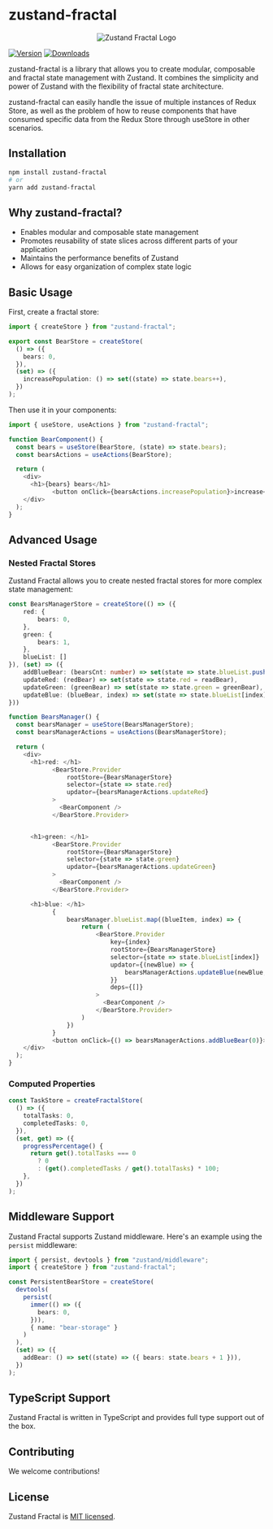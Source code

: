 # zustand-fractal

<p align="center">
  <img src="https://img.alicdn.com/imgextra/i2/O1CN011N4AN11QnfRWmTt2D_!!6000000002021-0-tps-1024-1024.jpg" alt="Zustand Fractal Logo" />
</p>

[![Version](https://img.shields.io/npm/v/zustand-fractal?style=flat&colorA=000000&colorB=000000)](https://www.npmjs.com/package/zustand-fractal)
[![Downloads](https://img.shields.io/npm/dt/zustand-fractal.svg?style=flat&colorA=000000&colorB=000000)](https://www.npmjs.com/package/zustand-fractal)

zustand-fractal is a library that allows you to create modular, composable and fractal state management with Zustand. It combines the simplicity and power of Zustand with the flexibility of fractal state architecture.

zustand-fractal can easily handle the issue of multiple instances of Redux Store, as well as the problem of how to reuse components that have consumed specific data from the Redux Store through useStore in other scenarios.

## Installation

```bash
npm install zustand-fractal
# or
yarn add zustand-fractal
```

## Why zustand-fractal?

- Enables modular and composable state management
- Promotes reusability of state slices across different parts of your application
- Maintains the performance benefits of Zustand
- Allows for easy organization of complex state logic

## Basic Usage

First, create a fractal store:

```typescript
import { createStore } from "zustand-fractal";

export const BearStore = createStore(
  () => ({
    bears: 0,
  }),
  (set) => ({
    increasePopulation: () => set((state) => state.bears++),
  })
);
```

Then use it in your components:

```typescript
import { useStore, useActions } from "zustand-fractal";

function BearComponent() {
  const bears = useStore(BearStore, (state) => state.bears);
  const bearsActions = useActions(BearStore);

  return (
    <div>
      <h1>{bears} bears</h1>
			<button onClick={bearsActions.increasePopulation}>increase</button>
    </div>
  );
}
```

## Advanced Usage

### Nested Fractal Stores

Zustand Fractal allows you to create nested fractal stores for more complex state management:

```typescript
const BearsManagerStore = createStore(() => ({
	red: {
		bears: 0,
	},
	green: {
		bears: 1,
	},
	blueList: []
}), (set) => ({
	addBlueBear: (bearsCnt: number) => set(state => state.blueList.push({ bears: bearsCnt })),
	updateRed: (redBear) => set(state => state.red = readBear),
	updateGreen: (greenBear) => set(state => state.green = greenBear),
	updateBlue: (blueBear, index) => set(state => state.blueList[index] = blueBear),
}))

function BearsManager() {
  const bearsManager = useStore(BearsManagerStore);
  const bearsManagerActions = useActions(BearsManagerStore);

  return (
    <div>
      <h1>red: </h1>
			<BearStore.Provider
				rootStore={BearsManagerStore}
				selector={state => state.red}
				updator={bearsManagerActions.updateRed}
			>
			  <BearComponent />
			</BearStore.Provider>


      <h1>green: </h1>
			<BearStore.Provider
				rootStore={BearsManagerStore}
				selector={state => state.green}
				updator={bearsManagerActions.updateGreen}
			>
			  <BearComponent />
			</BearStore.Provider>

      <h1>blue: </h1>
			{
				bearsManager.blueList.map((blueItem, index) => {
					return (
						<BearStore.Provider
							key={index}
							rootStore={BearsManagerStore}
							selector={state => state.blueList[index]}
							updator={(newBlue) => {
								bearsManagerActions.updateBlue(newBlue, index);
							}}
							deps={[]}
						>
						  <BearComponent />
						</BearStore.Provider>
					)
				})
			}
			<button onClick={() => bearsManagerActions.addBlueBear(0)}>add bears</button>
    </div>
  );
}
```

### Computed Properties

```typescript
const TaskStore = createFractalStore(
  () => ({
    totalTasks: 0,
    completedTasks: 0,
  }),
  (set, get) => ({
    progressPercentage() {
      return get().totalTasks === 0
        ? 0
        : (get().completedTasks / get().totalTasks) * 100;
    },
  })
);
```

## Middleware Support

Zustand Fractal supports Zustand middleware. Here's an example using the `persist` middleware:

```typescript
import { persist, devtools } from "zustand/middleware";
import { createStore } from "zustand-fractal";

const PersistentBearStore = createStore(
  devtools(
    persist(
      immer(() => ({
        bears: 0,
      })),
      { name: "bear-storage" }
    )
  ),
  (set) => ({
    addBear: () => set((state) => ({ bears: state.bears + 1 })),
  })
);
```

## TypeScript Support

Zustand Fractal is written in TypeScript and provides full type support out of the box.

## Contributing

We welcome contributions!

## License

Zustand Fractal is [MIT licensed](LICENSE).
